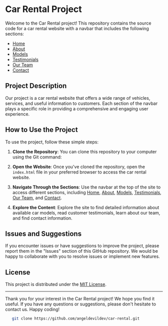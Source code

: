 # Car Rental Project

Welcome to the Car Rental project! This repository contains the source code for a car rental website with a navbar that includes the following sections:

- [Home](#home)
- [About](#about)
- [Models](#models)
- [Testimonials](#testimonials)
- [Our Team](#our-team)
- [Contact](#contact)

## Project Description

Our project is a car rental website that offers a wide range of vehicles, services, and useful information to customers. Each section of the navbar plays a specific role in providing a comprehensive and engaging user experience.

## How to Use the Project

To use the project, follow these simple steps:



1. **Clone the Repository**: You can clone this repository to your computer using the Git command:

2. **Open the Website**: Once you've cloned the repository, open the `index.html` file in your preferred browser to access the car rental website.

3. **Navigate Through the Sections**: Use the navbar at the top of the site to access different sections, including [Home](#home), [About](#about), [Models](#models), [Testimonials](#testimonials), [Our Team](#our-team), and [Contact](#contact).

4. **Explore the Content**: Explore the site to find detailed information about available car models, read customer testimonials, learn about our team, and find contact information.

## Issues and Suggestions

If you encounter issues or have suggestions to improve the project, please report them in the "Issues" section of this GitHub repository. We would be happy to collaborate with you to resolve issues or implement new features.

## License

This project is distributed under the [MIT License](LICENSE).

---

Thank you for your interest in the Car Rental project! We hope you find it useful. If you have any questions or suggestions, please don't hesitate to contact us. Happy coding!

```bash
   git clone https://github.com/angeldevildev/car-rental.git
